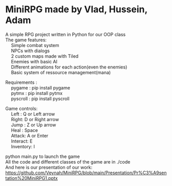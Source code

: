 # MiniRPG made by Vlad, Hussein, Adam
A simple RPG project written in Python for our OOP class  
The game features:  
&emsp;    Simple combat system  
&emsp;   NPCs with dialogs  
&emsp;    2 custom maps made with Tiled  
&emsp;    Enemies with basic AI  
&emsp;    Different animations for each action(even the enemies)  
&emsp;    Basic system of ressource management(mana)  

Requirements :  
&emsp;    pygame : pip install pygame  
&emsp;    pytmx : pip install pytmx  
&emsp;    pyscroll : pip install pyscroll  

Game controls:  
&emsp;    Left : Q or Left arrow  
&emsp;    Right: D or Right arrow  
&emsp;    Jump : Z or Up arrow  
&emsp;    Heal : Space  
&emsp;    Attack: A or Enter  
&emsp;    Interact: E  
&emsp;    Inventory: I  

python main.py to launch the game<br>
All the code and different classes of the game are in ./code<br>
And here is our presentation of our work:<br>
https://github.com/Veynah/MiniRPG/blob/main/Presentation/Pr%C3%A9sentation%20MiniRPG1.pptx
